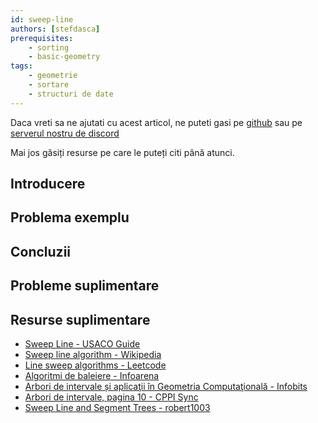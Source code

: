 ```yaml
---
id: sweep-line
authors: [stefdasca]
prerequisites:
    - sorting
    - basic-geometry
tags:
    - geometrie
    - sortare
    - structuri de date
---
```


Daca vreti sa ne ajutati cu acest articol, ne puteti gasi pe
[github](https://github.com/roalgo-discord/arhiva-educationala) sau pe [serverul
nostru de discord](https://discord.gg/vdDRSmg3fC)

Mai jos găsiți resurse pe care le puteți citi până atunci.

## Introducere

## Problema exemplu

## Concluzii

## Probleme suplimentare

## Resurse suplimentare

- [Sweep Line - USACO Guide](https://usaco.guide/plat/sweep-line?lang=cpp)
- [Sweep line algorithm - Wikipedia](https://en.wikipedia.org/wiki/Sweep_line_algorithm)
- [Line sweep algorithms - Leetcode](https://leetcode.com/discuss/study-guide/2166045/line-sweep-algorithms)
- [Algoritmi de baleiere - Infoarena](https://www.infoarena.ro/algoritmi-de-baleiere)
- [Arbori de intervale și aplicaţii în Geometria Computaţională - Infobits](https://www.infobits.ro/docs/arbori_de_intervale_prof_dana_lica.pdf)
- [Arbori de intervale, pagina 10 - CPPI Sync](https://cppi.sync.ro/materia/lectii/arbori%20de%20intervale.pdf)
- [Sweep Line and Segment Trees - robert1003](https://robert1003.github.io/2020/02/10/sweep-line-and-segment-tree.html)